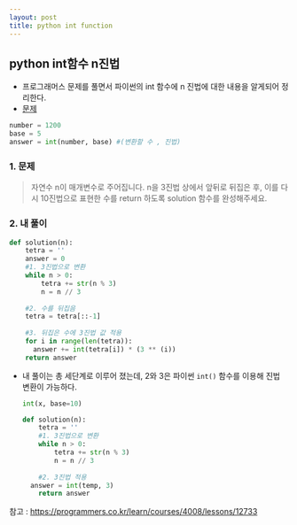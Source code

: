 ```yaml
---
layout: post
title: python int function
---
```




## python int함수 n진법 ##




- 프로그래머스 문제를 풀면서 파이썬의 int 함수에 n 진법에 대한 내용을 알게되어 정리한다.
- [문제](https://programmers.co.kr/learn/courses/30/lessons/68935?language=python3)

```python
number = 1200
base = 5
answer = int(number, base) #(변환할 수 , 진법)
```





### 1. 문제

>자연수 n이 매개변수로 주어집니다. n을 3진법 상에서 앞뒤로 뒤집은 후, 이를 다시 10진법으로 표현한 수를 return 하도록 solution 함수를 완성해주세요.



### 2. 내 풀이

```python
def solution(n):
    tetra = ''
    answer = 0
    #1. 3진법으로 변환 
    while n > 0:
        tetra += str(n % 3)
        n = n // 3
        
	#2. 수를 뒤집음
    tetra = tetra[::-1]
    
    #3. 뒤집은 수에 3진법 값 적용
    for i in range(len(tetra)):
      answer += int(tetra[i]) * (3 ** (i))
    return answer

```



- 내 풀이는 총 세단계로 이루어 졌는데, 2와 3은 파이썬 ```int()``` 함수를 이용해 진법 변환이 가능하다.

  ```python
  int(x, base=10)
  ```

  ```python
  def solution(n):
      tetra = ''
      #1. 3진법으로 변환 
      while n > 0:
          tetra += str(n % 3)
          n = n // 3
          
      #2. 3진법 적용
  	answer = int(temp, 3)
      return answer
  ```

  


참고 : https://programmers.co.kr/learn/courses/4008/lessons/12733
